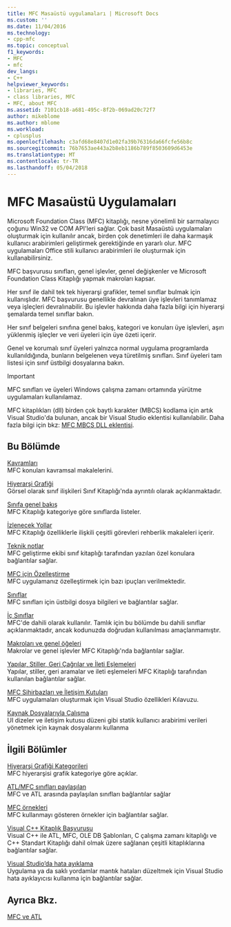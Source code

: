 ```yaml
---
title: MFC Masaüstü uygulamaları | Microsoft Docs
ms.custom: ''
ms.date: 11/04/2016
ms.technology:
- cpp-mfc
ms.topic: conceptual
f1_keywords:
- MFC
- mfc
dev_langs:
- C++
helpviewer_keywords:
- libraries, MFC
- class libraries, MFC
- MFC, about MFC
ms.assetid: 7101cb18-a681-495c-8f2b-069ad20c72f7
author: mikeblome
ms.author: mblome
ms.workload:
- cplusplus
ms.openlocfilehash: c3afd68e8407d1e02fa39b76316da66fcfe56b8c
ms.sourcegitcommit: 76b7653ae443a2b8eb1186b789f8503609d6453e
ms.translationtype: MT
ms.contentlocale: tr-TR
ms.lasthandoff: 05/04/2018
---
```

# <a name="mfc-desktop-applications"></a>MFC Masaüstü Uygulamaları
Microsoft Foundation Class (MFC) kitaplığı, nesne yönelimli bir sarmalayıcı çoğunu Win32 ve COM API'leri sağlar. Çok basit Masaüstü uygulamaları oluşturmak için kullanılır ancak, birden çok denetimleri ile daha karmaşık kullanıcı arabirimleri geliştirmek gerektiğinde en yararlı olur. MFC uygulamaları Office stili kullanıcı arabirimleri ile oluşturmak için kullanabilirsiniz.  
  
 MFC başvurusu sınıfları, genel işlevler, genel değişkenler ve Microsoft Foundation Class Kitaplığı yapmak makroları kapsar.  
  
 Her sınıf ile dahil tek tek hiyerarşi grafikler, temel sınıflar bulmak için kullanışlıdır. MFC başvurusu genellikle devralınan üye işlevleri tanımlamaz veya işleçleri devralınabilir. Bu işlevler hakkında daha fazla bilgi için hiyerarşi şemalarda temel sınıflar bakın.  
  
 Her sınıf belgeleri sınıfına genel bakış, kategori ve konuları üye işlevleri, aşırı yüklenmiş işleçler ve veri üyeleri için üye özeti içerir.  
  
 Genel ve korumalı sınıf üyeleri yalnızca normal uygulama programlarda kullanıldığında, bunların belgelenen veya türetilmiş sınıfları. Sınıf üyeleri tam listesi için sınıf üstbilgi dosyalarına bakın.  
  
> [!IMPORTANT]
>  MFC sınıfları ve üyeleri Windows çalışma zamanı ortamında yürütme uygulamaları kullanılamaz.  
>   
>  MFC kitaplıkları (dll) birden çok baytlı karakter (MBCS) kodlama için artık Visual Studio'da bulunan, ancak bir Visual Studio eklentisi kullanılabilir. Daha fazla bilgi için bkz: [MFC MBCS DLL eklentisi](mfc-mbcs-dll-add-on.md).  
  
## <a name="in-this-section"></a>Bu Bölümde  
 [Kavramları](mfc-concepts.md)  
 MFC konuları kavramsal makalelerini.  
  
 [Hiyerarşi Grafiği](hierarchy-chart.md)  
 Görsel olarak sınıf ilişkileri Sınıf Kitaplığı'nda ayrıntılı olarak açıklanmaktadır.  
  
 [Sınıfa genel bakış](class-library-overview.md)  
 MFC Kitaplığı kategoriye göre sınıflarda listeler.  
  
 [İzlenecek Yollar](walkthroughs-mfc.md)  
 MFC Kitaplığı özelliklerle ilişkili çeşitli görevleri rehberlik makaleleri içerir.  
  
 [Teknik notlar](mfc-technical-notes.md)  
 MFC geliştirme ekibi sınıf kitaplığı tarafından yazılan özel konulara bağlantılar sağlar.  
  
 [MFC için Özelleştirme](customization-for-mfc.md)  
 MFC uygulamanız özelleştirmek için bazı ipuçları verilmektedir.  
  
 [Sınıflar](reference/mfc-classes.md)  
 MFC sınıfları için üstbilgi dosya bilgileri ve bağlantılar sağlar.  
  
 [İç Sınıflar](reference/internal-classes.md)  
 MFC'de dahili olarak kullanılır. Tamlık için bu bölümde bu dahili sınıflar açıklanmaktadır, ancak kodunuzda doğrudan kullanılması amaçlanmamıştır.  
  
 [Makroları ve genel öğeleri](reference/mfc-macros-and-globals.md)  
 Makrolar ve genel işlevler MFC Kitaplığı'nda bağlantılar sağlar.  
  
 [Yapılar, Stiller, Geri Çağrılar ve İleti Eşlemeleri](reference/structures-styles-callbacks-and-message-maps.md)  
 Yapılar, stiller, geri aramalar ve ileti eşlemeleri MFC Kitaplığı tarafından kullanılan bağlantılar sağlar.  
  
 [MFC Sihirbazları ve İletişim Kutuları](reference/mfc-wizards-and-dialog-boxes.md)  
 MFC uygulamaları oluşturmak için Visual Studio özellikleri Kılavuzu.  
  
 [Kaynak Dosyalarıyla Çalışma](../windows/working-with-resource-files.md)  
 UI dizeler ve iletişim kutusu düzeni gibi statik kullanıcı arabirimi verileri yönetmek için kaynak dosyalarını kullanma  
  
## <a name="related-sections"></a>İlgili Bölümler  
 [Hiyerarşi Grafiği Kategorileri](hierarchy-chart-categories.md)  
 MFC hiyerarşisi grafik kategoriye göre açıklar.  
  
 [ATL/MFC sınıfları paylaşılan](../atl-mfc-shared/atl-mfc-shared-classes.md)  
 MFC ve ATL arasında paylaşılan sınıfları bağlantılar sağlar  
  
 [MFC örnekleri](../visual-cpp-samples.md)  
 MFC kullanmayı gösteren örnekler için bağlantılar sağlar.  
  
 [Visual C++ Kitaplık Başvurusu](../standard-library/cpp-standard-library-reference.md)  
 Visual C++ ile ATL, MFC, OLE DB Şablonları, C çalışma zamanı kitaplığı ve C++ Standart Kitaplığı dahil olmak üzere sağlanan çeşitli kitaplıklarına bağlantılar sağlar.  
  
 [Visual Studio’da hata ayıklama](/visualstudio/debugger/debugging-in-visual-studio.md)  
 Uygulama ya da saklı yordamlar mantık hataları düzeltmek için Visual Studio hata ayıklayıcısı kullanma için bağlantılar sağlar.  
  
## <a name="see-also"></a>Ayrıca Bkz.  
 [MFC ve ATL](mfc-and-atl.md)
